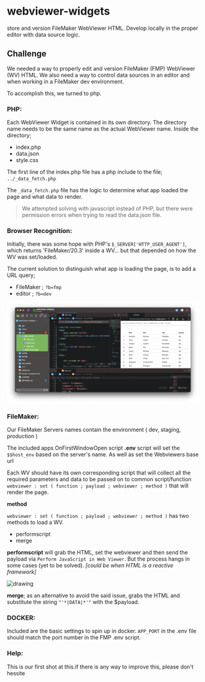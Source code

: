 # webviewer-widgets
store and version FileMaker WebViewer HTML. Develop locally in the proper editor with data source logic.


## Challenge
We needed a way to properly edit and version FileMaker (FMP) WebViewer (WV) HTML. We also need a way to control data sources in an editor and when working in a FileMaker dev environment. 

To accomplish this, we turned to php.

### PHP:
Each WebViewer Widget is contained in its own directory. The directory name needs to be the same name as the actual WebViewer name. Inside the directory;

* index.php
* data.json
* style.css

The first line of the index.php file has a php include to the file; ```../_data_fetch.php```

The ```_data_fetch.php``` file has the logic to determine what app loaded the page and what data to render.

> We attempted solving with javascript instead of PHP, but there were permission errors when trying to read the data.json file.
 

### Browser Recognition:
Initially, there was some hope with PHP's ```$_SERVER['HTTP_USER_AGENT']```, which returns 'FileMaker/20.3' inside a WV... but that depended on how the WV was set/loaded. 

The current solution to distinguish what app is loading the page, is to add a URL query;

* FileMaker ; ```?b=fmp```
* editor ; ```?b=dev```


![](md_assets/editor.png)


### FileMaker:
Our FileMaker Servers names contain the environment ( dev, staging, production )

The included apps OnFirstWindowOpen script **.env** script will set the ```$$host_env``` based on the server's name. As well as set the Webviewers base url

Each WV should have its own corresponding script that will collect all the required parameters and data to be passed on to common script/function ```webviewer : set ( function ; payload ; webviewer ; method )``` that will render the page.

**method**

```webviewer : set ( function ; payload ; webviewer ; method )``` has two methods to load a WV.

* performscript
* merge




**performscript**  will grab the HTML, set the webviewer and then send the payload via ```Perform JavaScript in Web Viewer```. But the process hangs in some cases (yet to be solved). *[could be when HTML is a reactive framework]*

<img src="md_assets/hang.png" alt="drawing" width="300"/>


**merge**; as an alternative to avoid the said issue, grabs the HTML and substitute the string ```"'*|DATA|*'"``` with the $payload. 



### DOCKER:
Included are the basic settings to spin up in docker. ```APP_PORT``` in the .env file should match the port number in the FMP .env script.


### Help:
This is our first shot at this.if there is any way to improve this, please don't hessite 







